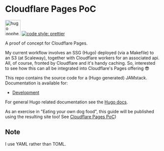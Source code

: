 # Cloudflare Pages PoC

[<img src="https://gohugo.io/images/gopher-hero.svg" alt="hugo gopher hero logo" width="50"/>](https://gohugo.io/)
[![code style: prettier](https://img.shields.io/badge/code_style-prettier-ff69b4.svg?style=flat-square)](https://github.com/prettier/prettier)

A proof of concept for Cloudflare Pages.

My current workflow involves an SSG (Hugo) deployed (via a Makefile) to an S3 (at Scaleway), together with Cloudflare workers for an associated api. All, of course, fronted by Cloudflare and it's handy caching. So, interested to see how this can all be integrated into Cloudflare's Pages offering 😎

This repo contains the source code for a (Hugo generated) JAMstack. Documentation is available for:

-   [Development](./docs/development.md)

For general Hugo related documentation see the [Hugo docs](https://gohugo.io/documentation/).

As an exercise in "Eating your own dog food", this guide will be published using the resulting site too! See [Cloudflare Pages PoC](/content/posts/cloudflare-pages-poc/index.en.md))

## Note

I use YAML rather than TOML.
